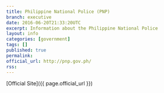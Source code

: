 ```yaml
---
title: Philippine National Police (PNP)
branch: executive
date: 2016-06-20T21:33:20UTC
excerpt: Information about the Philippine National Police
layout: info
categories: [government]
tags: []
published: true
permalink:
official_url: http://pnp.gov.ph/
rss:
---
```


[Official Site]({{ page.official_url }})

